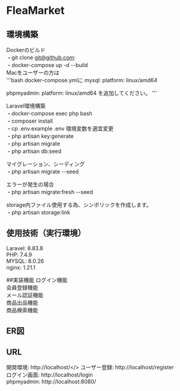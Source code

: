 # FleaMarket
## 環境構築
Dockerのビルド</br>
・git clone git@github.com:</br>
・docker-compose up -d --build</br>
  Macをユーザーの方は</br>
  '''bash
  docker-compose.ymlに 
  mysql:
    platform: linux/amd64

 phpmyadmin:
    platform: linux/amd64
    を追加してください。
  '''


Laravel環境構築</br>
・docker-compose exec php bash</br>
・composer install</br>
・cp .env.example .env 環境変数を適宜変更</br>
・php artisan key:generate</br>
・php artisan migrate</br>
・php artisan db:seed</br>


マイグレーション、シーディング</br>
・php artisan migrate --seed</br>

エラーが発生の場合</br>
・php artisan migrate:fresh --seed</br>

storage内ファイル使用する為、シンボリックを作成します。</br>
・php artisan storage:link</br>
## 使用技術（実行環境）
Laravel: 8.83.8</br>
PHP: 7.4.9</br>
MYSQL: 8.0.26</br>
nginx: 1.21.1</br>

##実装機能
ログイン機能<br>
会員登録機能<br>
メール認証機能<br>
商品出品機能</br>
商品検索機能

## ER図

## URL
開発環境: http://localhost/</>
ユーザー登録: http://localhost/register</br>
ログイン画面: http://localhost/login<br>
phpmyadmin: http://localhost:8080/<br>
